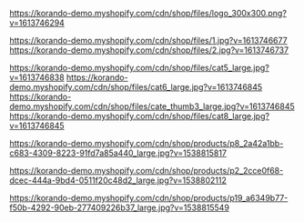 <!-- LOGO -->

https://korando-demo.myshopify.com/cdn/shop/files/logo_300x300.png?v=1613746294

<!-- HERO -->

https://korando-demo.myshopify.com/cdn/shop/files/1.jpg?v=1613746677
https://korando-demo.myshopify.com/cdn/shop/files/2.jpg?v=1613746737

<!-- CATEGORIES -->

https://korando-demo.myshopify.com/cdn/shop/files/cat5_large.jpg?v=1613746838
https://korando-demo.myshopify.com/cdn/shop/files/cat6_large.jpg?v=1613746845
https://korando-demo.myshopify.com/cdn/shop/files/cate_thumb3_large.jpg?v=1613746845
https://korando-demo.myshopify.com/cdn/shop/files/cat8_large.jpg?v=1613746845

<!-- HOT DEALS RIGHT -->
https://korando-demo.myshopify.com/cdn/shop/products/p8_2a42a1bb-c683-4309-8223-91fd7a85a440_large.jpg?v=1538815817

https://korando-demo.myshopify.com/cdn/shop/products/p2_2cce0f68-dcec-444a-9bd4-0511f20c48d2_large.jpg?v=1538802112

https://korando-demo.myshopify.com/cdn/shop/products/p19_a6349b77-f50b-4292-90eb-277409226b37_large.jpg?v=1538815549

<!-- icons -->

<i class="fa-regular fa-heart"></i>
<i class="fa-solid fa-cart-shopping"></i>
